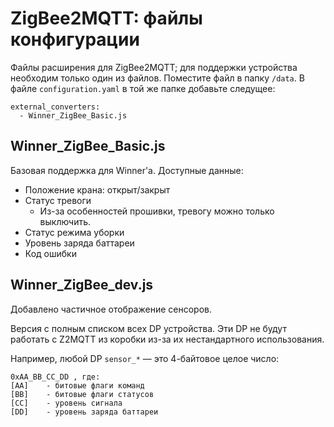 # ZigBee2MQTT: файлы конфигурации
Файлы расширения для ZigBee2MQTT; для поддержки устройства необходим только один из файлов. 
Поместите файл в папку `/data`. В файле `configuration.yaml` в той же папке добавьте следущее:
```
external_converters:
  - Winner_ZigBee_Basic.js
```

## Winner_ZigBee_Basic.js
Базовая поддержка для Winner'а. Доступные данные:
- Положение крана: открыт/закрыт
- Статус тревоги
  - Из-за особенностей прошивки, тревогу можно только выключить.
- Статус режима уборки
- Уровень заряда баттареи
- Код ошибки

## Winner_ZigBee_dev.js
Добавлено частичное отображение сенсоров.

Версия с полным списком всех DP устройства. Эти DP не будут работать с Z2MQTT из коробки из-за их нестандартного использования.

Например, любой DP `sensor_*` — это 4-байтовое целое число:
```
0xAA_BB_CC_DD , где:
[AA]    - битовые флаги команд
[BB]    - битовые флаги статусов
[CC]    - уровень сигнала
[DD]    - уровень заряда баттареи
```
